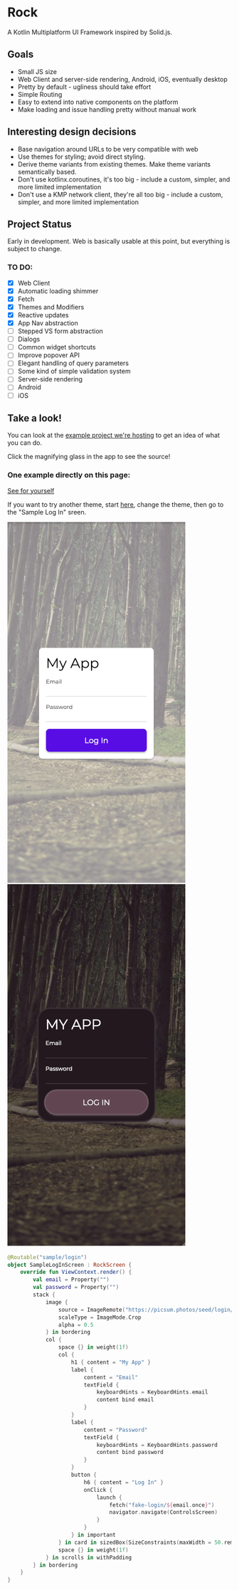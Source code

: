 # Rock

A Kotlin Multiplatform UI Framework inspired by Solid.js.

## Goals

- Small JS size
- Web Client and server-side rendering, Android, iOS, eventually desktop
- Pretty by default - ugliness should take effort
- Simple Routing
- Easy to extend into native components on the platform
- Make loading and issue handling pretty without manual work

## Interesting design decisions

- Base navigation around URLs to be very compatible with web
- Use themes for styling; avoid direct styling.
- Derive theme variants from existing themes.  Make theme variants semantically based.
- Don't use kotlinx.coroutines, it's too big - include a custom, simpler, and more limited implementation
- Don't use a KMP network client, they're all too big - include a custom, simpler, and more limited implementation

## Project Status

Early in development.  Web is basically usable at this point, but everything is subject to change.

### TO DO:

- [X] Web Client
- [X] Automatic loading shimmer
- [X] Fetch
- [X] Themes and Modifiers
- [X] Reactive updates
- [X] App Nav abstraction
- [ ] Stepped VS form abstraction
- [ ] Dialogs
- [ ] Common widget shortcuts
- [ ] Improve popover API
- [ ] Elegant handling of query parameters
- [ ] Some kind of simple validation system
- [ ] Server-side rendering
- [ ] Android
- [ ] iOS

## Take a look!

You can look at the [example project we're hosting](https://rock.cs.lightningkite.com/) to get an idea of what you can do.

Click the magnifying glass in the app to see the source!

### One example directly on this page:

[See for yourself](https://rock.cs.lightningkite.com/sample/login)

If you want to try another theme, start [here](https://rock.cs.lightningkite.com/), change the theme, then go to the "Sample Log In" sreen.

![Screenshot 1](docs/SampleLoginScreen_A.png) ![Screenshot 2](docs/SampleLoginScreen_B.png)

```kotlin
@Routable("sample/login")
object SampleLogInScreen : RockScreen {
    override fun ViewContext.render() {
        val email = Property("")
        val password = Property("")
        stack {
            image {
                source = ImageRemote("https://picsum.photos/seed/login/1080/1920")
                scaleType = ImageMode.Crop
                alpha = 0.5
            } in bordering
            col {
                space {} in weight(1f)
                col {
                    h1 { content = "My App" }
                    label {
                        content = "Email"
                        textField {
                            keyboardHints = KeyboardHints.email
                            content bind email
                        }
                    }
                    label {
                        content = "Password"
                        textField {
                            keyboardHints = KeyboardHints.password
                            content bind password
                        }
                    }
                    button {
                        h6 { content = "Log In" }
                        onClick {
                            launch {
                                fetch("fake-login/${email.once}")
                                navigator.navigate(ControlsScreen)
                            }
                        }
                    } in important
                } in card in sizedBox(SizeConstraints(maxWidth = 50.rem))
                space {} in weight(1f)
            } in scrolls in withPadding
        } in bordering
    }
}
```
